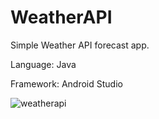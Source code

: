 # WeatherAPI
Simple Weather API forecast app.

Language: Java

Framework: Android Studio

![weatherapi](https://user-images.githubusercontent.com/79590290/174679786-1867ebcd-1c5d-4ff3-9200-8bd589f8d4e3.png)
